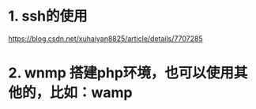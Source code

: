 # 1. ssh的使用
https://blog.csdn.net/xuhaiyan8825/article/details/7707285
# 2. wnmp 搭建php环境，也可以使用其他的，比如：wamp
